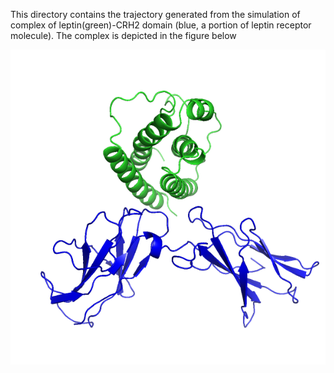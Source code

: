 This directory contains the trajectory generated from the simulation of complex of leptin(green)-CRH2 domain (blue, a portion of leptin receptor molecule). The complex is depicted in the figure below

<p align="center">
  <img src="Leptin_CRH2.png" alt="Complex of leptin-CRH2"/>
</p>
